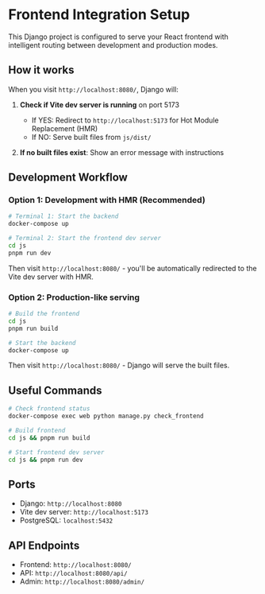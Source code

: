# Frontend Integration Setup

This Django project is configured to serve your React frontend with intelligent routing between development and production modes.

## How it works

When you visit `http://localhost:8080/`, Django will:

1. **Check if Vite dev server is running** on port 5173
   - If YES: Redirect to `http://localhost:5173` for Hot Module Replacement (HMR)
   - If NO: Serve built files from `js/dist/`

2. **If no built files exist**: Show an error message with instructions

## Development Workflow

### Option 1: Development with HMR (Recommended)
```bash
# Terminal 1: Start the backend
docker-compose up

# Terminal 2: Start the frontend dev server
cd js
pnpm run dev
```

Then visit `http://localhost:8080/` - you'll be automatically redirected to the Vite dev server with HMR.

### Option 2: Production-like serving
```bash
# Build the frontend
cd js
pnpm run build

# Start the backend
docker-compose up
```

Then visit `http://localhost:8080/` - Django will serve the built files.

## Useful Commands

```bash
# Check frontend status
docker-compose exec web python manage.py check_frontend

# Build frontend
cd js && pnpm run build

# Start frontend dev server
cd js && pnpm run dev
```

## Ports
- Django: `http://localhost:8080`
- Vite dev server: `http://localhost:5173`
- PostgreSQL: `localhost:5432`

## API Endpoints
- Frontend: `http://localhost:8080/`
- API: `http://localhost:8080/api/`
- Admin: `http://localhost:8080/admin/`
